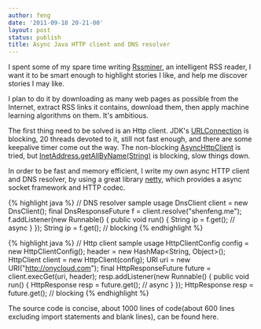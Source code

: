 ```yaml
---
author: feng
date: '2011-09-18 20-21-00'
layout: post
status: publish
title: Async Java HTTP client and DNS resolver
---
```


I spent some of my spare time writing [Rssminer](http://rssminer.net),
an intelligent RSS reader, I want it to be smart enough to highlight
stories I like, and help me discover stories I may like.

I plan to do it by downloading as many web pages
as possible from the Internet, extract RSS links it contains, download
them, then apply machine learning algorithms on them. It's ambitious.

The first thing need to be solved is an Http client. JDK's
[URLConnection](http://download.oracle.com/javase/1.4.2/docs/api/java/net/URLConnection.html)
is blocking, 20 threads devoted to it, still not fast enough, and
there are some keepalive timer come out the way. The non-blocking
[AsyncHttpClient](https://github.com/sonatype/async-http-client) is
tried, but
[InetAddress.getAllByName(String)](http://download.oracle.com/javase/1.4.2/docs/api/java/net/InetAddress.html#getAllByName(java.lang.String))
 is blocking, slow things down.

In order to be fast and memory efficient, I write my own async HTTP client and
DNS resolver, by using a great library
[netty](http://www.jboss.org/netty), which provides a async socket
framework and HTTP codec.

{% highlight java %}
   // DNS resolver sample usage
   DnsClient client = new DnsClient();
   final DnsResponseFuture f = client.resolve("shenfeng.me");
   f.addListener(new Runnable() {
       public void run() {
            String ip = f.get(); // async
       }
   });
   String ip = f.get(); // blocking
{% endhighlight %}

{% highlight java %}
   // Http client sample usage
   HttpClientConfig config = new HttpClientConfig();
   header = new HashMap<String, Object>();
   HttpClient client = new HttpClient(config);
   URI uri = new URI("http://onycloud.com");
   final HttpResponseFuture future = client.execGet(uri, header);
   resp.addListener(new Runnable() {
       public void run() {
           HttpResponse resp = future.get(); // async
       }
   });
   HttpResponse resp = future.get(); // blocking
{% endhighlight %}

The source code is concise, about 1000 lines of code(about 600 lines
excluding import statements and blank lines), can be found here.
